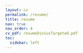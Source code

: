 ```yaml
---
layout: cv
permalink: /resume/
title: resume
nav: true
nav_order: 4
cv_pdf: resumeDiniusTargeted.pdf
toc:
  sidebar: left
---
```

